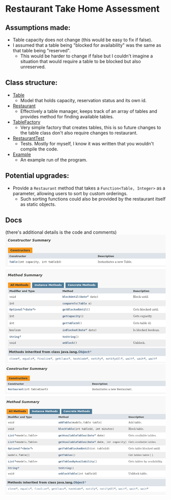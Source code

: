 # Restaurant Take Home Assessment
## Assumptions made:
- Table capacity does not change (this would be easy to fix if false).
- I assumed that a table being "blocked for availability" was the same as that table being "reserved".
  - This would be harder to change if false but I couldn't imagine a situation that would require a table to be blocked but also unreserved.

## Class structure:
- [Table](https://github.com/TonyStew/Restaurant/blob/main/RestaurantTracking/src/models/Table.java)
  - Model that holds capacity, reservation status and its own id.
- [Restaurant](https://github.com/TonyStew/Restaurant/blob/main/RestaurantTracking/src/app/Restaurant.java)
  - Effectively a table manager, keeps track of an array of tables and provides method for finding available tables.
- [TableFactory](https://github.com/TonyStew/Restaurant/blob/main/RestaurantTracking/src/factories/TableFactory.java)
  - Very simple factory that creates tables, this is so future changes to the table class don't also require changes to restaurant.
- [RestaurantTest](https://github.com/TonyStew/Restaurant/blob/main/RestaurantTracking/src/tests/RestaurantTest.java)
  - Tests.  Mostly for myself, I know it was written that you wouldn't compile the code.
- [Example](https://github.com/TonyStew/Restaurant/blob/main/RestaurantTracking/src/Example.java)
  - An example run of the program.

## Potential upgrades:
- Provide a `Restaurant` method that takes a `Function<Table, Integer>` as a parameter, allowing users to sort by custom orderings.
  - Such sorting functions could also be provided by the restaurant itself as static objects.

## Docs
(there's additional details is the code and comments)
![alt text](https://github.com/TonyStew/Restaurant/blob/main/TableDocs.png)
![alt-text](https://github.com/TonyStew/Restaurant/blob/main/RestaurantDocs.png)
